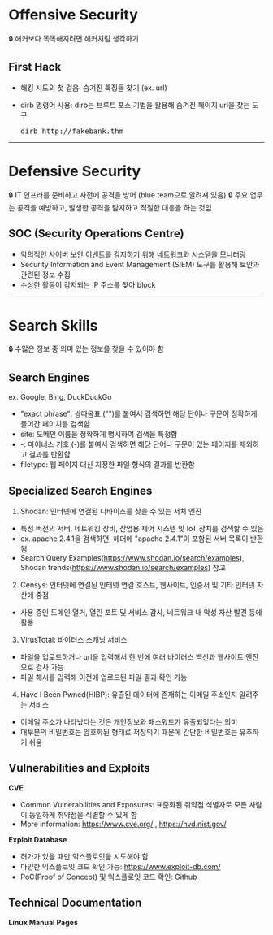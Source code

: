 # Offensive Security

🔒 해커보다 똑똑해지려면 해커처럼 생각하기

## First Hack

- 해킹 시도의 첫 걸음: 숨겨진 특징들 찾기 (ex. url)
- dirb 명령어 사용: dirb는 브루트 포스 기법을 활용해 숨겨진 페이지 url을 찾는 도구

  <pre>dirb http://fakebank.thm</pre>

---

# Defensive Security

🔒 IT 인프라를 준비하고 사전에 공격을 방어 (blue team으로 알려져 있음)
🔒 주요 업무는 공격을 예방하고, 발생한 공격을 탐지하고 적절한 대응을 하는 것임

## SOC (Security Operations Centre)

- 악의적인 사이버 보안 이벤트를 감지하기 위해 네트워크와 시스템을 모니터링
- Security Information and Event Management (SIEM) 도구를 활용해 보안과 관련된 정보 수집
- 수상한 활동이 감지되는 IP 주소를 찾아 block

---

# Search Skills

🔒 수많은 정보 중 의미 있는 정보를 찾을 수 있어야 함

## Search Engines

ex. Google, Bing, DuckDuckGo

- "exact phrase": 쌍따옴표 ("")를 붙여서 검색하면 해당 단어나 구문이 정확하게 들어간 페이지를 검색함
- site: 도메인 이름을 정확하게 명시하여 검색을 특정함
- -: 마이너스 기호 (-)를 붙여서 검색하면 해당 단어나 구문이 있는 페이지를 제외하고 결과를 반환함
- filetype: 웹 페이지 대신 지정한 파일 형식의 결과를 반환함

## Specialized Search Engines

1. Shodan: 인터넷에 연결된 디바이스를 찾을 수 있는 서치 엔진

- 특정 버전의 서버, 네트워킹 장비, 산업용 제어 시스템 및 IoT 장치를 검색할 수 있음
- ex. apache 2.4.1을 검색하면, 헤더에 "apache 2.4.1"이 포함된 서버 목록이 반환됨
- Search Query Examples(https://www.shodan.io/search/examples), Shodan trends(https://www.shodan.io/search/examples) 참고

2. Censys: 인터넷에 연결된 인터넷 연결 호스트, 웹사이트, 인증서 및 기타 인터넷 자산에 중점

- 사용 중인 도메인 열거, 열린 포트 및 서비스 감사, 네트워크 내 악성 자산 발견 등에 활용

3. VirusTotal: 바이러스 스캐닝 서비스

- 파일을 업로드하거나 url을 입력해서 한 번에 여러 바이러스 백신과 웹사이트 엔진으로 검사 가능
- 파일 해시를 입력해 이전에 업로드된 파일 결과 확인 가능

4. Have I Been Pwned(HIBP): 유출된 데이터에 존재하는 이메일 주소인지 알려주는 서비스

- 이메일 주소가 나타났다는 것은 개인정보와 패스워드가 유출되었다는 의미
- 대부분의 비밀번호는 암호화된 형태로 저장되기 때문에 간단한 비밀번호는 유추하기 쉬움

## Vulnerabilities and Exploits

**CVE**

- Common Vulnerabilities and Exposures: 표준화된 취약점 식별자로 모든 사람이 동일하게 취약점을 식별할 수 있게 함
- More information: https://www.cve.org/ , https://nvd.nist.gov/

**Exploit Database**

- 허가가 있을 때만 익스플로잇을 시도해야 함
- 다양한 익스플로잇 코드 확인 가능: https://www.exploit-db.com/
- PoC(Proof of Concept) 및 익스플로잇 코드 확인: Github

## Technical Documentation

**Linux Manual Pages**


